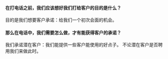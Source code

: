 #### 在打电话之前，我们应该想好我们打给客户的目的是什么？
目的是我们想要客户承诺：给我们一个初次会面的机会。

#### 那么在电话中，我们需要怎么做，才有能获得客户的承诺？
我们承诺潜在客户：我们能提供一些客户能使用的好点子。
不论潜在客户是否聘用我们来做此时。
